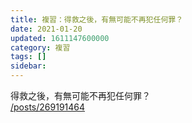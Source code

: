 ```yaml
---
title: 複習：得救之後，有無可能不再犯任何罪？
date: 2021-01-20
updated: 1611147600000
category: 複習
tags: []
sidebar: 
---
```


<p>得救之後，有無可能不再犯任何罪？<br/>
<a href="/posts/269191464" target="_blank">/posts/269191464</a></p>
<p> </p>
